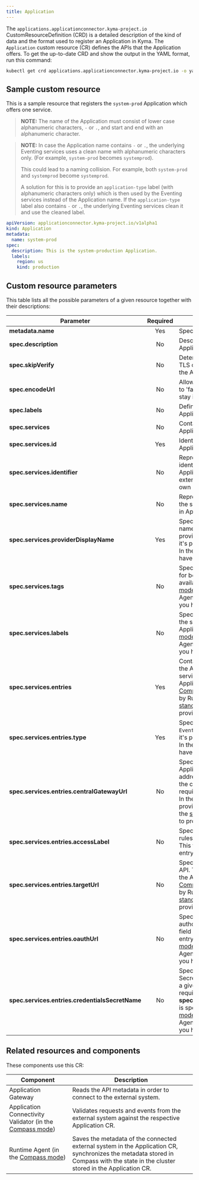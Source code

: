 ```yaml
---
title: Application
---
```


The `applications.applicationconnector.kyma-project.io` CustomResourceDefinition (CRD) is a detailed description of the kind of data and the format used to register an Application in Kyma. The `Application` custom resource (CR) defines the APIs that the Application offers. To get the up-to-date CRD and show the output in the YAML format, run this command:

```bash
kubectl get crd applications.applicationconnector.kyma-project.io -o yaml
```

## Sample custom resource

This is a sample resource that registers the `system-prod` Application which offers one service.

>**NOTE:** The name of the Application must consist of lower case alphanumeric characters, `-` or `.`, and start and end with an alphanumeric character.

>**NOTE:** In case the Application name contains `-` or `.`, the underlying Eventing services uses a clean name with alphanumeric characters only. (For example, `system-prod` becomes `systemprod`).
>
> This could lead to a naming collision. For example, both `system-prod` and `systemprod` become `systemprod`.
>
> A solution for this is to provide an `application-type` label (with alphanumeric characters only) which is then used by the Eventing services instead of the Application name. If the `application-type` label also contains `-` or `.`, the underlying Eventing services clean it and use the cleaned label.

```yaml
apiVersion: applicationconnector.kyma-project.io/v1alpha1
kind: Application
metadata:
  name: system-prod
spec:
  description: This is the system-production Application.
  labels:
    region: us
    kind: production
```

## Custom resource parameters

This table lists all the possible parameters of a given resource together with their descriptions:

| Parameter   |      Required      |  Description |
|----------|:-------------:|------|
| **metadata.name** | Yes | Specifies the name of the CR. |
| **spec.description** | No | Describes the connected Application.  |
| **spec.skipVerify** | No | Determines whether to skip TLS certificate verification for the Application.  |
| **spec.encodeUrl** | No | Allows for URL encoding. If set to 'false', your URL segments stay intact. |
| **spec.labels** | No | Defines the labels of the Application. |
| **spec.services** | No | Contains all services that the Application provides. |
| **spec.services.id** | Yes | Identifies the service that the Application provides. |
| **spec.services.identifier** | No | Represents an additional identifier unique in the Application scope. Allows the external system to provide its own identifier. |
| **spec.services.name** | No | Represents a unique name of the service. Used for proxying in Application Gateway. |
| **spec.services.providerDisplayName** | Yes | Specifies a human-readable name of the Application service provider. In the [Compass mode](../../01-overview/application-connectivity/README.md), it's provided by Runtime Agent. In the [standalone mode](../../01-overview/application-connectivity/README.md), you have to provide it yourself. |
| **spec.services.tags** | No | Specifies additional tags used for better documentation of the available APIs. In the [Compass mode](../../01-overview/application-connectivity/README.md), it's provided by Runtime Agent. In the [standalone mode](../../01-overview/application-connectivity/README.md), you have to provide it yourself. |
| **spec.services.labels** | No | Specifies additional labels for the service offered by the Application. In the [Compass mode](../../01-overview/application-connectivity/README.md), it's provided by Runtime Agent. In the [standalone mode](../../01-overview/application-connectivity/README.md), you have to provide it yourself. |
| **spec.services.entries** | Yes | Contains the information about the APIs and events that the service offered by the Application provides. In the [Compass mode](../../01-overview/application-connectivity/README.md), it's provided by Runtime Agent. In the [standalone mode](../../01-overview/application-connectivity/README.md), you have to provide it yourself. |
| **spec.services.entries.type** | Yes | Specifies the entry type: `API` or `Events`. In the [Compass mode](../../01-overview/application-connectivity/README.md), it's provided by Runtime Agent. In the [standalone mode](../../01-overview/application-connectivity/README.md), you have to provide it yourself. |
| **spec.services.entries.centralGatewayUrl** | No | Specifies the URL of Application Gateway. Internal address resolvable only within the cluster. This field is required for the API entry type. In the [Compass mode](../../01-overview/application-connectivity/README.md), it's provided by Runtime Agent. In the [standalone mode](../../01-overview/application-connectivity/README.md), you have to provide it yourself. |
| **spec.services.entries.accessLabel** | No | Specifies the label used in Istio rules in Application Connector. This field is required for the API entry type. |
| **spec.services.entries.targetUrl** |  No | Specifies the URL of a given API. This field is required for the API entry type. In the [Compass mode](../../01-overview/application-connectivity/README.md), it's provided by Runtime Agent. In the [standalone mode](../../01-overview/application-connectivity/README.md), you have to provide it yourself. |
| **spec.services.entries.oauthUrl** | No | Specifies the URL used to authorize with a given API. This field is required for the API entry type. In the [Compass mode](../../01-overview/application-connectivity/README.md), it's provided by Runtime Agent. In the [standalone mode](../../01-overview/application-connectivity/README.md), you have to provide it yourself. |
| **spec.services.entries.credentialsSecretName** | No | Specifies the name of the Secret which allows you to call a given API. This field is required if **spec.services.entries.oauthUrl** is specified. In the [Compass mode](../../01-overview/application-connectivity/README.md), it's provided by Runtime Agent. In the [standalone mode](../../01-overview/application-connectivity/README.md), you have to provide it yourself. |

## Related resources and components

These components use this CR:

| Component   |  Description |
|-----------|-------------|
| Application Gateway | Reads the API metadata in order to connect to the external system. | 
| Application Connectivity Validator (in the [Compass mode](../../01-overview/application-connectivity/README.md)) | Validates requests and events from the external system against the respective Application CR. |
| Runtime Agent (in the [Compass mode](../../01-overview/application-connectivity/README.md)) | Saves the metadata of the connected external system in the Application CR, synchronizes the metadata stored in Compass with the state in the cluster stored in the Application CR. |